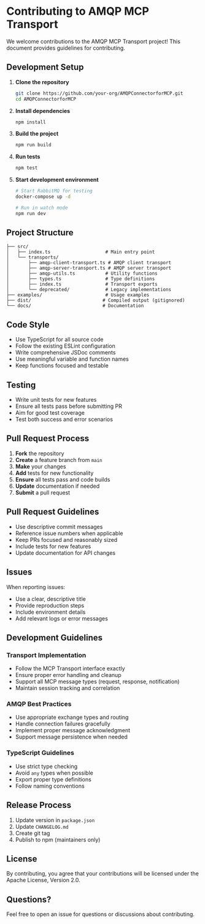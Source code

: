 # Contributing to AMQP MCP Transport

We welcome contributions to the AMQP MCP Transport project! This document provides guidelines for contributing.

## Development Setup

1. **Clone the repository**

   ```bash
   git clone https://github.com/your-org/AMQPConnectorforMCP.git
   cd AMQPConnectorforMCP
   ```

2. **Install dependencies**

   ```bash
   npm install
   ```

3. **Build the project**

   ```bash
   npm run build
   ```

4. **Run tests**

   ```bash
   npm test
   ```

5. **Start development environment**

   ```bash
   # Start RabbitMQ for testing
   docker-compose up -d

   # Run in watch mode
   npm run dev
   ```

## Project Structure

```
├── src/
│   ├── index.ts                    # Main entry point
│   └── transports/
│       ├── amqp-client-transport.ts # AMQP client transport
│       ├── amqp-server-transport.ts # AMQP server transport
│       ├── amqp-utils.ts           # Utility functions
│       ├── types.ts                # Type definitions
│       ├── index.ts                # Transport exports
│       └── deprecated/             # Legacy implementations
├── examples/                       # Usage examples
├── dist/                          # Compiled output (gitignored)
└── docs/                          # Documentation
```

## Code Style

- Use TypeScript for all source code
- Follow the existing ESLint configuration
- Write comprehensive JSDoc comments
- Use meaningful variable and function names
- Keep functions focused and testable

## Testing

- Write unit tests for new features
- Ensure all tests pass before submitting PR
- Aim for good test coverage
- Test both success and error scenarios

## Pull Request Process

1. **Fork** the repository
2. **Create** a feature branch from `main`
3. **Make** your changes
4. **Add** tests for new functionality
5. **Ensure** all tests pass and code builds
6. **Update** documentation if needed
7. **Submit** a pull request

## Pull Request Guidelines

- Use descriptive commit messages
- Reference issue numbers when applicable
- Keep PRs focused and reasonably sized
- Include tests for new features
- Update documentation for API changes

## Issues

When reporting issues:

- Use a clear, descriptive title
- Provide reproduction steps
- Include environment details
- Add relevant logs or error messages

## Development Guidelines

### Transport Implementation

- Follow the MCP Transport interface exactly
- Ensure proper error handling and cleanup
- Support all MCP message types (request, response, notification)
- Maintain session tracking and correlation

### AMQP Best Practices

- Use appropriate exchange types and routing
- Handle connection failures gracefully
- Implement proper message acknowledgment
- Support message persistence when needed

### TypeScript Guidelines

- Use strict type checking
- Avoid `any` types when possible
- Export proper type definitions
- Follow naming conventions

## Release Process

1. Update version in `package.json`
2. Update `CHANGELOG.md`
3. Create git tag
4. Publish to npm (maintainers only)

## License

By contributing, you agree that your contributions will be licensed under the Apache License, Version 2.0.

## Questions?

Feel free to open an issue for questions or discussions about contributing.
